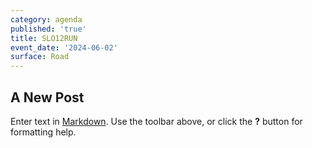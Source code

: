 ```yaml
---
category: agenda
published: 'true'
title: SLO12RUN
event_date: '2024-06-02'
surface: Road
---
```

## A New Post

Enter text in [Markdown](http://daringfireball.net/projects/markdown/). Use the toolbar above, or click the **?** button for formatting help.
